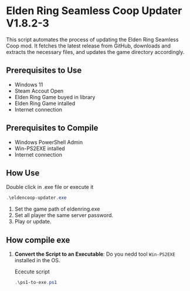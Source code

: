 # Elden Ring Seamless Coop Updater V1.8.2-3

This script automates the process of updating the Elden Ring Seamless Coop mod. It fetches the latest release from GitHub, downloads and extracts the necessary files, and updates the game directory accordingly.

## Prerequisites to Use

- Windows 11
- Steam Accout Open
- Elden Ring Game buyed in library
- Elden Ring Game intalled
- Internet connection 

## Prerequisites to Compile

- Windows PowerShell Admin
- Win-PS2EXE intalled
- Internet connection

## How Use
   Double click in .exe file or execute it
   ```powershell
   .\eldencoop-updater.exe
   ```

   1. Set the game path of eldenring.exe
   2. Set all player the same server password.
   3. Play or update.

## How compile exe

1. **Convert the Script to an Executable**:
   Do you nedd tool `Win-PS2EXE` installed in the OS.

   Ececute script
   ```powershell
   .\ps1-to-exe.ps1
   ```  
